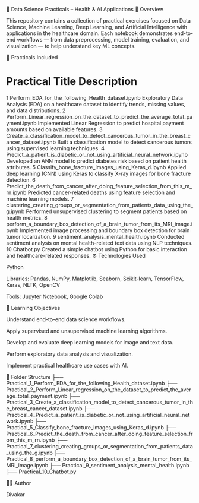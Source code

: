 🧠 Data Science Practicals – Health & AI Applications
📘 Overview

This repository contains a collection of practical exercises focused on Data Science, Machine Learning, Deep Learning, and Artificial Intelligence with applications in the healthcare domain.
Each notebook demonstrates end-to-end workflows — from data preprocessing, model training, evaluation, and visualization — to help understand key ML concepts.

🧩 Practicals Included
#	Practical Title	Description
1	Perform_EDA_for_the_following_Health_dataset.ipynb	Exploratory Data Analysis (EDA) on a healthcare dataset to identify trends, missing values, and data distributions.
2	Perform_Linear_regression_on_the_dataset_to_predict_the_average_total_payment.ipynb	Implemented Linear Regression to predict hospital payment amounts based on available features.
3	Create_a_classification_model_to_detect_cancerous_tumor_in_the_breast_cancer_dataset.ipynb	Built a classification model to detect cancerous tumors using supervised learning techniques.
4	Predict_a_patient_is_diabetic_or_not_using_artificial_neural_network.ipynb	Developed an ANN model to predict diabetes risk based on patient health attributes.
5	Classify_bone_fracture_images_using_Keras_d.ipynb	Applied deep learning (CNN) using Keras to classify X-ray images for bone fracture detection.
6	Predict_the_death_from_cancer_after_doing_feature_selection_from_this_m_rn.ipynb	Predicted cancer-related deaths using feature selection and machine learning models.
7	clustering_creating_groups_or_segmentation_from_patients_data_using_the_g.ipynb	Performed unsupervised clustering to segment patients based on health metrics.
8	perform_a_boundary_box_detection_of_a_brain_tumor_from_its_MRI_image.ipynb	Implemented image processing and boundary box detection for brain tumor localization.
9	sentiment_analysis_mental_health.ipynb	Conducted sentiment analysis on mental health-related text data using NLP techniques.
10	Chatbot.py	Created a simple chatbot using Python for basic interaction and healthcare-related responses.
⚙️ Technologies Used

Python

Libraries: Pandas, NumPy, Matplotlib, Seaborn, Scikit-learn, TensorFlow, Keras, NLTK, OpenCV

Tools: Jupyter Notebook, Google Colab

🎯 Learning Objectives

Understand end-to-end data science workflows.

Apply supervised and unsupervised machine learning algorithms.

Develop and evaluate deep learning models for image and text data.

Perform exploratory data analysis and visualization.

Implement practical healthcare use cases with AI.

📂 Folder Structure
├── Practical_1_Perform_EDA_for_the_following_Health_dataset.ipynb
├── Practical_2_Perform_Linear_regression_on_the_dataset_to_predict_the_average_total_payment.ipynb
├── Practical_3_Create_a_classification_model_to_detect_cancerous_tumor_in_the_breast_cancer_dataset.ipynb
├── Practical_4_Predict_a_patient_is_diabetic_or_not_using_artificial_neural_network.ipynb
├── Practical_5_Classify_bone_fracture_images_using_Keras_d.ipynb
├── Practical_6_Predict_the_death_from_cancer_after_doing_feature_selection_from_this_m_rn.ipynb
├── Practical_7_clustering_creating_groups_or_segmentation_from_patients_data_using_the_g.ipynb
├── Practical_8_perform_a_boundary_box_detection_of_a_brain_tumor_from_its_MRI_image.ipynb
├── Practical_9_sentiment_analysis_mental_health.ipynb
├── Practical_10_Chatbot.py

👨‍💻 Author

Divakar
